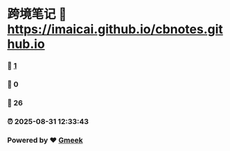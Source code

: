 # 跨境笔记 :link: https://imaicai.github.io/cbnotes.github.io 
### :page_facing_up: [1](https://imaicai.github.io/cbnotes.github.io/tag.html) 
### :speech_balloon: 0 
### :hibiscus: 26 
### :alarm_clock: 2025-08-31 12:33:43 
### Powered by :heart: [Gmeek](https://github.com/Meekdai/Gmeek)
